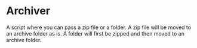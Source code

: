 # Archiver

A script where you can pass a zip file or a folder. A zip file will be moved to an archive folder as is. A folder will first be zipped and then moved to an archive folder.